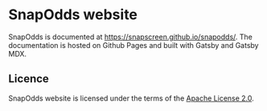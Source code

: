 # SnapOdds website

SnapOdds is documented at https://snapscreen.github.io/snapodds/.
The documentation is hosted on Github Pages and built with Gatsby and Gatsby MDX.

## Licence

SnapOdds website is licensed under the terms of the [Apache License 2.0](LICENSE).

